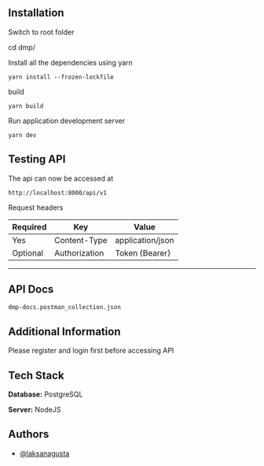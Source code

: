 ## Installation

Switch to root folder

cd dmp/

Install all the dependencies using yarn

```
yarn install --frozen-lockfile
```

build

```
yarn build
```

Run application development server

```
yarn dev
```

## Testing API

The api can now be accessed at

    http://localhost:8000/api/v1

Request headers

| **Required** | **Key**       | **Value**        |
| ------------ | ------------- | ---------------- |
| Yes          | Content-Type  | application/json |
| Optional     | Authorization | Token {Bearer}   |

---

## API Docs

```
dmp-docs.postman_collection.json
```

## Additional Information

Please register and login first before accessing API

## Tech Stack

**Database:** PostgreSQL

**Server:** NodeJS

## Authors

- [@laksanagusta](https://www.github.com/laksanagusta)
